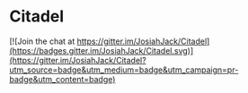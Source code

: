 # Citadel

[![Join the chat at https://gitter.im/JosiahJack/Citadel](https://badges.gitter.im/JosiahJack/Citadel.svg)](https://gitter.im/JosiahJack/Citadel?utm_source=badge&utm_medium=badge&utm_campaign=pr-badge&utm_content=badge)
